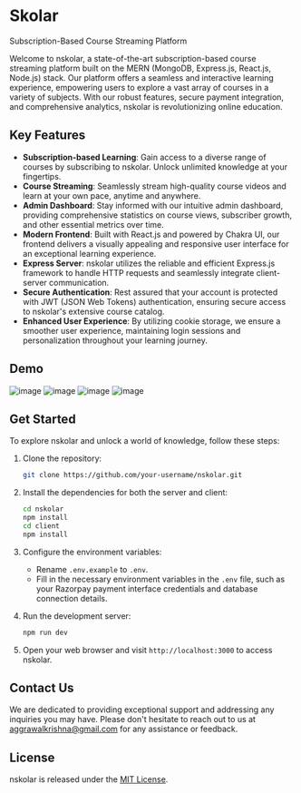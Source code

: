 # Skolar
Subscription-Based Course Streaming Platform

Welcome to nskolar, a state-of-the-art subscription-based course streaming platform built on the MERN (MongoDB, Express.js, React.js, Node.js) stack. Our platform offers a seamless and interactive learning experience, empowering users to explore a vast array of courses in a variety of subjects. With our robust features, secure payment integration, and comprehensive analytics, nskolar is revolutionizing online education.

## Key Features

- **Subscription-based Learning**: Gain access to a diverse range of courses by subscribing to nskolar. Unlock unlimited knowledge at your fingertips.
- **Course Streaming**: Seamlessly stream high-quality course videos and learn at your own pace, anytime and anywhere.
- **Admin Dashboard**: Stay informed with our intuitive admin dashboard, providing comprehensive statistics on course views, subscriber growth, and other essential metrics over time.
- **Modern Frontend**: Built with React.js and powered by Chakra UI, our frontend delivers a visually appealing and responsive user interface for an exceptional learning experience.
- **Express Server**: nskolar utilizes the reliable and efficient Express.js framework to handle HTTP requests and seamlessly integrate client-server communication.
- **Secure Authentication**: Rest assured that your account is protected with JWT (JSON Web Tokens) authentication, ensuring secure access to nskolar's extensive course catalog.
- **Enhanced User Experience**: By utilizing cookie storage, we ensure a smoother user experience, maintaining login sessions and personalization throughout your learning journey.

## Demo

![image](https://github.com/pnavin9/Skolar/assets/106406724/e833d79d-4b6d-4588-a233-2562b2275d83)
![image](https://github.com/pnavin9/Skolar/assets/106406724/842d141d-b51e-436b-a80e-d086acdf5bf6)
![image](https://github.com/pnavin9/Skolar/assets/106406724/4fc21daa-b6ca-4d0f-8716-1ebff9d75e99)
![image](https://github.com/pnavin9/Skolar/assets/106406724/81eb66fe-8a77-4941-ad28-215da39f82a7)


## Get Started

To explore nskolar and unlock a world of knowledge, follow these steps:

1. Clone the repository:

   ```bash
   git clone https://github.com/your-username/nskolar.git
   ```

2. Install the dependencies for both the server and client:

   ```bash
   cd nskolar
   npm install
   cd client
   npm install
   ```

3. Configure the environment variables:
   - Rename `.env.example` to `.env`.
   - Fill in the necessary environment variables in the `.env` file, such as your Razorpay payment interface credentials and database connection details.

4. Run the development server:

   ```bash
   npm run dev
   ```

5. Open your web browser and visit `http://localhost:3000` to access nskolar.

## Contact Us

We are dedicated to providing exceptional support and addressing any inquiries you may have. Please don't hesitate to reach out to us at aggrawalkrishna@gmail.com for any assistance or feedback.

## License

nskolar is released under the [MIT License](LICENSE).
